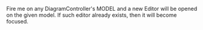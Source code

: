 Fire me on any DiagramController's MODEL and a new Editor will be opened on the given model. If such editor already exists, then it will become focused.